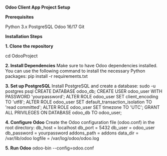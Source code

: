 **Odoo Client App Project Setup**

**Prerequisites**

Python 3.x
PostgreSQL
Odoo 16/17
Git


**Installation Steps**

**1. Clone the repository**

cd OdooProject

**2. Install Dependencies**
Make sure to have Odoo dependencies installed. You can use the following command to install the necessary Python packages:
pip install -r requirements.txt

**3. Set up PostgreSQL**
Install PostgreSQL and create a database:
sudo -u postgres psql
CREATE DATABASE odoo_db;
CREATE USER odoo_user WITH PASSWORD 'yourpassword';
ALTER ROLE odoo_user SET client_encoding TO 'utf8';
ALTER ROLE odoo_user SET default_transaction_isolation TO 'read committed';
ALTER ROLE odoo_user SET timezone TO 'UTC';
GRANT ALL PRIVILEGES ON DATABASE odoo_db TO odoo_user;

**4. Configure Odoo**
Create the Odoo configuration file (odoo.conf) in the root directory:
db_host = localhost
db_port = 5432
db_user = odoo_user
db_password = yourpassword
addons_path = addons
data_dir = /var/lib/odoo
logfile = /var/log/odoo/odoo.log

**5. Run Odoo**
odoo-bin --config=odoo.conf
